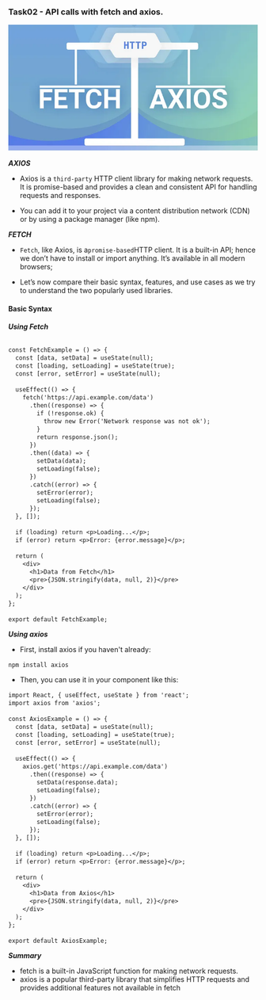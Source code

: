 ### Task02 - API calls with fetch and axios.

![alt text](image.png)

**_AXIOS_**

- Axios is a `third-party` HTTP client library for making network requests. It is promise-based and provides a clean and consistent API for handling requests and responses.

- You can add it to your project via a content distribution network (CDN) or by using a package manager (like npm).

**_FETCH_**

- `Fetch`, like Axios, is a`promise-based`HTTP client. It is a built-in API; hence we don’t have to install or import anything. It’s available in all modern browsers;

- Let’s now compare their basic syntax, features, and use cases as we try to understand the two popularly used libraries.

#### Basic Syntax

**_Using Fetch_**

```import React, { useEffect, useState } from 'react';

const FetchExample = () => {
  const [data, setData] = useState(null);
  const [loading, setLoading] = useState(true);
  const [error, setError] = useState(null);

  useEffect(() => {
    fetch('https://api.example.com/data')
      .then((response) => {
        if (!response.ok) {
          throw new Error('Network response was not ok');
        }
        return response.json();
      })
      .then((data) => {
        setData(data);
        setLoading(false);
      })
      .catch((error) => {
        setError(error);
        setLoading(false);
      });
  }, []);

  if (loading) return <p>Loading...</p>;
  if (error) return <p>Error: {error.message}</p>;

  return (
    <div>
      <h1>Data from Fetch</h1>
      <pre>{JSON.stringify(data, null, 2)}</pre>
    </div>
  );
};

export default FetchExample;
```

**_Using axios_**

- First, install axios if you haven't already:

```
npm install axios

```

- Then, you can use it in your component like this:

```
import React, { useEffect, useState } from 'react';
import axios from 'axios';

const AxiosExample = () => {
  const [data, setData] = useState(null);
  const [loading, setLoading] = useState(true);
  const [error, setError] = useState(null);

  useEffect(() => {
    axios.get('https://api.example.com/data')
      .then((response) => {
        setData(response.data);
        setLoading(false);
      })
      .catch((error) => {
        setError(error);
        setLoading(false);
      });
  }, []);

  if (loading) return <p>Loading...</p>;
  if (error) return <p>Error: {error.message}</p>;

  return (
    <div>
      <h1>Data from Axios</h1>
      <pre>{JSON.stringify(data, null, 2)}</pre>
    </div>
  );
};

export default AxiosExample;
```

**_Summary_**

- fetch is a built-in JavaScript function for making network requests.
- axios is a popular third-party library that simplifies HTTP requests and provides additional features not available in fetch
